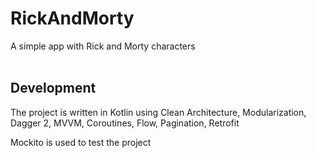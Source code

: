 # RickAndMorty

A simple app with Rick and Morty characters 
<br/> <br/>

## Development
The project is written in Kotlin using Clean Architecture, Modularization, Dagger 2, MVVM, Coroutines, Flow, Pagination, Retrofit

Mockito is used to test the project
